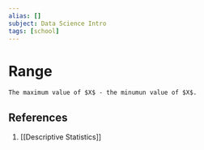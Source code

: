 ```yaml
---
alias: []
subject: Data Science Intro
tags: [school]
---
```

# Range

```ad-note
The maximum value of $X$ - the minumun value of $X$.
```

## References
1. [[Descriptive Statistics]]